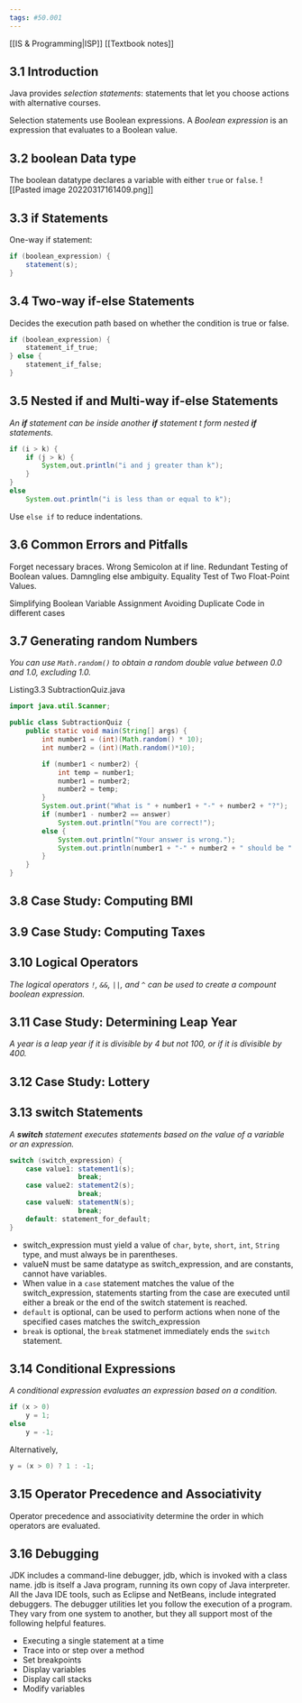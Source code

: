 ```yaml
---
tags: #50.001
---
```

[[IS & Programming|ISP]]
[[Textbook notes]]

## 3.1 Introduction
Java provides *selection statements*: statements that let you choose actions with alternative courses.

Selection statements use Boolean expressions. A *Boolean expression* is an expression that evaluates to a Boolean value.

## 3.2 boolean Data type
The boolean datatype declares a variable with either `true` or `false`.
![[Pasted image 20220317161409.png]]

## 3.3 if Statements
One-way if statement:
```java
if (boolean_expression) {
	statement(s);
}
```

## 3.4 Two-way if-else Statements
Decides the execution path based on whether the condition is true or false.
```java
if (boolean_expression) {
	statement_if_true;
} else {
	statement_if_false;
}
```

## 3.5 Nested if and Multi-way if-else Statements
*An **if** statement can be inside another **if** statement t form nested **if** statements.*
```java
if (i > k) {
	if (j > k) {
		System,out.println("i and j greater than k");
	}
}
else
	System.out.println("i is less than or equal to k");
```
Use `else if` to reduce indentations.

## 3.6 Common Errors and Pitfalls
Forget necessary braces.
Wrong Semicolon at if line.
Redundant Testing of Boolean values.
Damngling else ambiguity.
Equality Test of Two Float-Point Values.

Simplifying Boolean Variable Assignment
Avoiding Duplicate Code in different cases

## 3.7 Generating random Numbers
*You can use `Math.random()` to obtain a random double value between 0.0 and 1.0, excluding 1.0.*

Listing3.3 SubtractionQuiz.java
```java
import java.util.Scanner;

public class SubtractionQuiz {
	public static void main(String[] args) {
		int number1 = (int)(Math.random() * 10);
		int number2 = (int)(Math.random()*10);

		if (number1 < number2) {
			int temp = number1;
			number1 = number2;
			number2 = temp;
		}
		System.out.print("What is " + number1 + "-" + number2 + "?");
		if (number1 - number2 == answer)
			System.out.println("You are correct!");
		else {
			System.out.println("Your answer is wrong.");
			System.out.println(number1 + "-" + number2 + " should be " + (number1 - number2));
		}
	}
}
```

## 3.8 Case Study: Computing BMI

## 3.9 Case Study: Computing Taxes

## 3.10 Logical Operators
*The logical operators `!`, `&&`, `||`, and `^` can be used to create a compount boolean expression.*

## 3.11 Case Study: Determining Leap Year
*A year is a leap year if it is divisible by 4 but not 100, or if it is divisible by 400.*

## 3.12 Case Study: Lottery


## 3.13 switch Statements
*A **switch** statement executes statements based on the value of a variable or an expression.*

```java
switch (switch_expression) {
	case value1: statement1(s);
				 break;
	case value2: statement2(s);
				 break;
	case valueN: statementN(s);
				 break;
	default: statement_for_default;
}
```
- switch_expression must yield a value of `char`, `byte`, `short`, `int`, `String` type, and must always be in parentheses.
- valueN must be same datatype as switch_expression, and are constants, cannot have variables.
- When value in a `case` statement matches the value of the switch_expression, statements starting from the case are executed until either a break or the end of the switch statement is reached.
- `default` is optional, can be used to perform actions when none of the specified cases matches the switch_expression
- `break` is optional, the `break` statmenet immediately ends the `switch` statement.

## 3.14 Conditional Expressions
*A conditional expression evaluates an expression based on a condition.*
```java
if (x > 0)
	y = 1;
else
	y = -1;
```
Alternatively,
```java
y = (x > 0) ? 1 : -1;
```

## 3.15 Operator Precedence and Associativity
Operator precedence and associativity determine the order in which operators are evaluated.

## 3.16 Debugging
JDK includes a command-line debugger, jdb, which is invoked with a class name. jdb is itself a Java program, running its own copy of Java interpreter. All the Java IDE tools, such as Eclipse and NetBeans, include integrated debuggers. The debugger utilities let you follow the execution of a program. They vary from one system to another, but they all support most of the following helpful features.
- Executing a single statement at a time
- Trace into or step over a method
- Set breakpoints
- Display variables
- Display call stacks
- Modify variables


